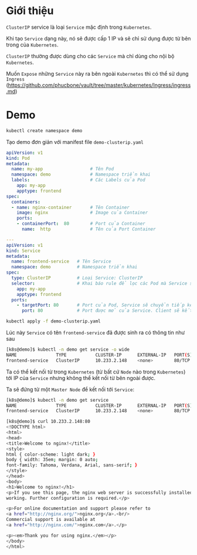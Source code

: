 # Giới thiệu

`ClusterIP` service là loại `Service` mặc định trong `Kubernetes`.

Khi tạo `Service` dạng này, nó sẽ được cấp 1 IP và sẽ chỉ sử dụng được từ bên trong của `Kubernetes`.

`ClusterIP` thường được dùng cho các `Service` mà chỉ dùng cho nội bộ `Kubernetes`.

Muốn `Expose` những `Service` này ra bên ngoài `Kubernetes` thì có thể sử dụng `Ingress` (https://github.com/phucbone/vault/tree/master/kubernetes/Ingress/ingress.md)

# Demo

```bash
kubectl create namespace demo
```

Tạo demo đơn giản với manifest file `demo-clusterip.yaml`

```yaml
apiVersion: v1
kind: Pod
metadata:
  name: my-app                  # Tên Pod
  namespace: demo               # Namespace triển khai
  labels:                       # Các Labels của Pod
    app: my-app
    apptype: frontend
spec:
  containers:
  - name: nginx-container       # Tên Container
    image: nginx                # Image của Container
    ports:
    - containerPort:  80        # Port của Container
      name:  http               # Tên của Port Container

---
apiVersion: v1
kind: Service
metadata:
  name: frontend-service   # Tên Service
  namespace: demo          # Namespace triển khai
spec: 
  type: ClusterIP          # Loại Service: ClusterIP
  selector:                # Khai báo rule để lọc các Pod mà Service sẽ forward connection tới
    app: my-app
    apptype: frontend
  ports:
    - targetPort: 80       # Port của Pod, Service sẽ chuyển tiếp kết nối vào đây
      port: 80             # Port được mở của Service. Client sẽ kết nối với Service qua port này
```

```bash
kubectl apply -f demo-clusterip.yaml
```

Lúc này `Service` có tên `frontend-service` đã được sinh ra có thông tin như sau

```bash
[k8s@demo]$ kubectl -n demo get service -o wide
NAME               TYPE           CLUSTER-IP      EXTERNAL-IP   PORT(S)          AGE     SELECTOR
frontend-service   ClusterIP      10.233.2.148    <none>        80/TCP           5m27s   app=my-app,apptype=frontend
```

Ta có thể kết nối từ trong `Kubernetes` (từ bất cứ `Node` nào trong `Kubernetes`) tới IP của `Service` nhưng không thể kết nối từ bên ngoài được.

Ta sẽ đứng từ một `Master Node` để kết nối tới `Service`:

```bash
[k8s@demo]$ kubectl -n demo get service
NAME               TYPE           CLUSTER-IP      EXTERNAL-IP   PORT(S)          AGE
frontend-service   ClusterIP      10.233.2.148    <none>        80/TCP           6m56s
```

```bash
[k8s@demo]$ curl 10.233.2.148:80
<!DOCTYPE html>
<html>
<head>
<title>Welcome to nginx!</title>
<style>
html { color-scheme: light dark; }
body { width: 35em; margin: 0 auto;
font-family: Tahoma, Verdana, Arial, sans-serif; }
</style>
</head>
<body>
<h1>Welcome to nginx!</h1>
<p>If you see this page, the nginx web server is successfully installed and
working. Further configuration is required.</p>

<p>For online documentation and support please refer to
<a href="http://nginx.org/">nginx.org</a>.<br/>
Commercial support is available at
<a href="http://nginx.com/">nginx.com</a>.</p>

<p><em>Thank you for using nginx.</em></p>
</body>
</html>
```